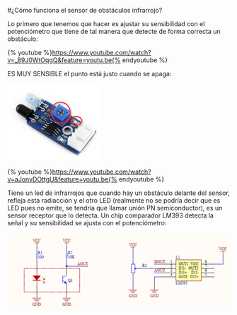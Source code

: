 #¿Cómo funciona el sensor de obstáculos infrarrojo?

Lo primero que tenemos que hacer es ajustar su sensibilidad con el potenciómetro que tiene de tal manera que detecte de forma correcta un obstáculo:

{% youtube %}https://www.youtube.com/watch?v=_89J0WtOqgQ&feature=youtu.be{% endyoutube %}

ES MUY SENSIBLE el punto está justo cuando se apaga:

![](/assets/sensorIRObstaculos2.png)

{% youtube %}https://www.youtube.com/watch?v=aJonvDOttgU&feature=youtu.be{% endyoutube %}

Tiene un led de infrarrojos que cuando hay un obstáculo delante del sensor, refleja esta radiacción y el otro LED (realmente no se podría decir que es LED pues no emite, se tendría que llamar unión PN semiconductor), es un sensor receptor que lo detecta. Un chip comparador LM393 detecta la señal y su sensibilidad se ajusta con el potenciómetro:

![](/assets/sensorIRObstaculos3.png)